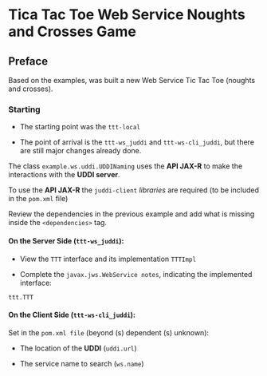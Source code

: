 # Tica Tac Toe Web Service Noughts and Crosses Game

## Preface

Based on the examples, was built a new Web Service Tic Tac Toe (noughts and crosses).


### Starting

- The starting point was the ```ttt-local```

- The point of arrival is the ```ttt-ws_juddi``` and ```ttt-ws-cli_juddi```, but there are still major changes
already done.

The class ```example.ws.uddi.UDDINaming``` uses the **API JAX-R** to make the interactions with the
**UDDI server**.

To use the **API JAX-R** the ```juddi-client``` *libraries* are required
(to be included in the ```pom.xml``` file)

Review the dependencies in the previous example and add what is missing inside the ```<dependencies>``` tag.


#### On the Server Side (```ttt-ws_juddi```):

- View the ```TTT``` interface and its implementation ```TTTImpl```

- Complete the ```javax.jws.WebService notes```, indicating the implemented interface:

```
ttt.TTT
```


#### On the Client Side (```ttt-ws-cli_juddi```):

Set in the ```pom.xml file``` (beyond (s) dependent (s) unknown):

- The location of the **UDDI** (```uddi.url```)

- The service name to search (```ws.name```)
